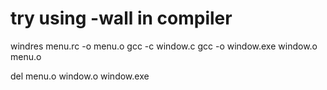 # try using -wall in compiler
windres menu.rc -o menu.o
gcc -c window.c
gcc -o window.exe window.o menu.o 

del menu.o window.o window.exe